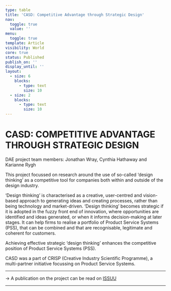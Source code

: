 ```yaml
---
type: table
title: 'CASD: Competitive Advantage through Strategic Design'
nav:
  toggle: true
  value: ''
menu:
  toggle: true
template: Article
visibility: World
core: true
status: Published
publish_on: ''
display_until: ''
layout:
  - size: 6
    blocks:
      - type: text
        size: 10
  - size: 2
    blocks:
      - type: text
        size: 10
---
```


# CASD: COMPETITIVE ADVANTAGE THROUGH STRATEGIC DESIGN
DAE project team members: Jonathan Wray, Cynthia Hathaway and Karianne Rygh

This project focussed on research around the use of so-called ‘design thinking’ as a competitive tool for companies both within and outside of the design industry.

‘Design thinking’ is characterised as a creative, user-centred and vision-based approach to generating ideas and creating processes, rather than being technology and market-driven. ‘Design thinking’ becomes strategic if it is adopted in the fuzzy front end of innovation, where opportunities are identified and ideas generated, or when it informs decision-making at later stages. It can help firms to realise a portfolio of Product Service Systems (PSS), that can be combined and that are recognisable, legitimate and coherent for customers.

Achieving effective strategic ‘design thinking’ enhances the competitive position of Product Service Systems (PSS).

CASD was a part of CRISP (Creative Industry Scientific Programme), a multi-partner initiative focussing on Product Service Systems.

---

→ A publication on the project can be read on [ISSUU]()

---
